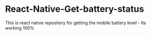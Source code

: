 # React-Native-Get-battery-status
This is react native repository for getting the mobile battery level - Its working 100% 
